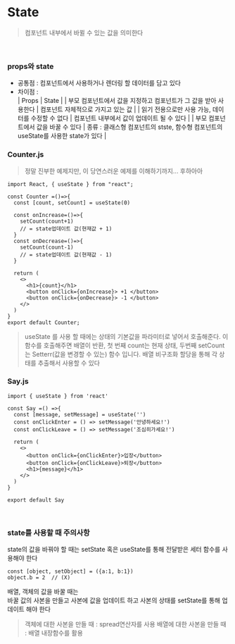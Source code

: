 # State<br>
> 컴포넌트 내부에서 바뀔 수 있는 값을 의미한다<br>
<br>

### props와 state<br>
- 공통점 : 컴포넌트에서 사용하거나 렌더링 할 데이터를 담고 있다<br>
- 차이점 : <br>
| Props | State |
| 부모 컴포넌트에서 값을 지정하고 컴포넌트가 그 값을 받아 사용한다 | 컴포넌트 자체적으로 가지고 있는 값 |
| 읽기 전용으로만 사용 가능, 데이터를 수정할 수 없다 | 컴포넌트 내부에서 값이 업데이트 될 수 있다 |
| 부모 컴포넌트에서 값을 바꿀 수 있다 | 종류 : 클래스형 컴포넌트의 stste, 함수형 컴포넌트의 useState를 사용한 state가 있다 |

### Counter.js<br>
> 정말 진부한 예제지만, 이 당연스러운 예제를 이해하기까지... 후하아아
```
import React, { useState } from "react";

const Counter =()=>{
  const [count, setCount] = useState(0)

  const onIncrease=()=>{
    setCount(count+1)
    // = state업데이트 값(현재값 + 1)
  }
  const onDecrease=()=>{
    setCount(count-1)
    // = state업데이트 값(현재값 - 1)
  }

  return (
    <>
      <h1>{count}</h1>
      <button onClick={onIncrease}> +1 </button>
      <button onClick={onDecrease}> -1 </button>
    </>
  )
}
export default Counter;
```
> useState 를 사용 할 때에는 상태의 기본값을 파라미터로 넣어서 호출해준다. 
> 이 함수를 호출해주면 배열이 반환, 첫 번째 count는 현재 상태, 두번째 setCount는 Setterr(값을 변경할 수 있는) 함수 입니다.
> 배열 비구조화 할당을 통해 각 상태를 추출해서 사용할 수 있다 


### Say.js
```
import { useState } from 'react'

const Say =() =>{
  const [message, setMessage] = useState('')
  const onClickEnter = () => setMessage('안녕하세요!')
  const onClickLeave = () => setMessage('조심히가세요!')

  return (
    <>  
      <button onClick={onClickEnter}>입장</button>
      <button onClick={onClickLeave}>퇴장</button>
      <h1>{message}</h1>
    </>
  )
}

export default Say
```
<br>

### state를 사용할 때 주의사항<br>
state의 값을 바꿔야 할 때는 setState 혹은 useState를 통해 전달받은 세터 함수를 사용해야 한다<br>
```
const [object, setObject] = ({a:1, b:1})
object.b = 2  // (X)
```
배열, 객체의 값을 바꿀 때는<br>
바꿀 값의 사본을 만들고 사본에 값을 업데이트 하고 사본의 상태를 setState를 통해 업데이트 해야 한다<br>
> 객체에 대한 사본을 만들 때 : spread연산자를 사용
> 배열에 대한 사본을 만들 때 : 배열 내장함수를 활용 
